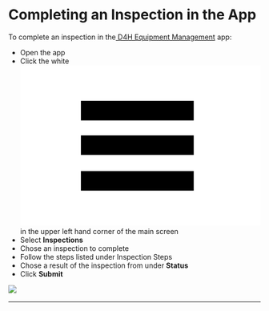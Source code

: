 # Completing an Inspection in the App

To complete an inspection in the[ D4H Equipment Management](../getting-started.md) app:

* Open the app
* Click the white ![](<../../.gitbook/assets/more options.png>) in the upper left hand corner of the main screen
* Select **Inspections**
* Chose an inspection to complete
* Follow the steps listed under Inspection Steps 
* Chose a result of the inspection from under **Status**
* Click **Submit**

![](../../.gitbook/assets/IMG\_3351.jpg)

****

